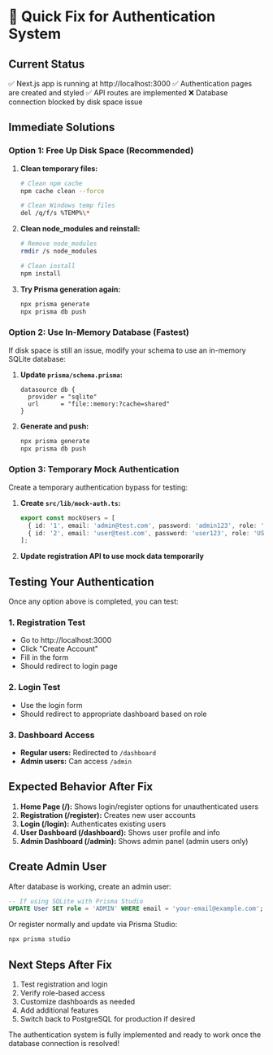 # 🚀 Quick Fix for Authentication System

## Current Status
✅ Next.js app is running at http://localhost:3000
✅ Authentication pages are created and styled
✅ API routes are implemented
❌ Database connection blocked by disk space issue

## Immediate Solutions

### Option 1: Free Up Disk Space (Recommended)
1. **Clean temporary files:**
   ```bash
   # Clean npm cache
   npm cache clean --force
   
   # Clean Windows temp files
   del /q/f/s %TEMP%\*
   ```

2. **Clean node_modules and reinstall:**
   ```bash
   # Remove node_modules
   rmdir /s node_modules
   
   # Clean install
   npm install
   ```

3. **Try Prisma generation again:**
   ```bash
   npx prisma generate
   npx prisma db push
   ```

### Option 2: Use In-Memory Database (Fastest)
If disk space is still an issue, modify your schema to use an in-memory SQLite database:

1. **Update `prisma/schema.prisma`:**
   ```prisma
   datasource db {
     provider = "sqlite"
     url      = "file::memory:?cache=shared"
   }
   ```

2. **Generate and push:**
   ```bash
   npx prisma generate
   npx prisma db push
   ```

### Option 3: Temporary Mock Authentication
Create a temporary authentication bypass for testing:

1. **Create `src/lib/mock-auth.ts`:**
   ```typescript
   export const mockUsers = [
     { id: '1', email: 'admin@test.com', password: 'admin123', role: 'ADMIN', name: 'Admin User' },
     { id: '2', email: 'user@test.com', password: 'user123', role: 'USER', name: 'Test User' }
   ];
   ```

2. **Update registration API to use mock data temporarily**

## Testing Your Authentication

Once any option above is completed, you can test:

### 1. Registration Test
- Go to http://localhost:3000
- Click "Create Account"
- Fill in the form
- Should redirect to login page

### 2. Login Test
- Use the login form
- Should redirect to appropriate dashboard based on role

### 3. Dashboard Access
- **Regular users:** Redirected to `/dashboard`
- **Admin users:** Can access `/admin`

## Expected Behavior After Fix

1. **Home Page (/):** Shows login/register options for unauthenticated users
2. **Registration (/register):** Creates new user accounts
3. **Login (/login):** Authenticates existing users
4. **User Dashboard (/dashboard):** Shows user profile and info
5. **Admin Dashboard (/admin):** Shows admin panel (admin users only)

## Create Admin User

After database is working, create an admin user:

```sql
-- If using SQLite with Prisma Studio
UPDATE User SET role = 'ADMIN' WHERE email = 'your-email@example.com';
```

Or register normally and update via Prisma Studio:
```bash
npx prisma studio
```

## Next Steps After Fix

1. Test registration and login
2. Verify role-based access
3. Customize dashboards as needed
4. Add additional features
5. Switch back to PostgreSQL for production if desired

The authentication system is fully implemented and ready to work once the database connection is resolved!
